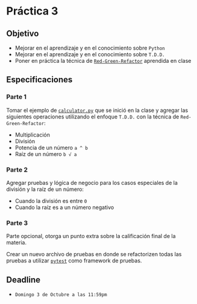 # Práctica 3

## Objetivo

* Mejorar en el aprendizaje y en el conocimiento sobre `Python`
* Mejorar en el aprendizaje y en el conocimiento sobre `T.D.D.`
* Poner en práctica la técnica de [`Red-Green-Refactor`](https://www.codecademy.com/articles/tdd-red-green-refactor) aprendida en clase

## Especificaciones

### Parte 1

Tomar el ejemplo de [`calculator.py`](../../Ejemplos/TDD/calculator.py) que se inició en la clase y agregar las siguientes operaciones utilizando el enfoque `T.D.D.` con la técnica de `Red-Green-Refactor`:

* Multiplicación
* División
* Potencia de un número `a ^ b`
* Raíz de un número `b √ a`

### Parte 2

Agregar pruebas y lógica de negocio para los casos especiales de la división y la raíz de un número:

* Cuando la división es entre `0`
* Cuando la raíz es a un número negativo

### Parte 3

Parte opcional, otorga un punto extra sobre la calificación final de la materia.

Crear un nuevo archivo de pruebas en donde se refactorizen todas las pruebas a utilizar [`pytest`](https://docs.pytest.org/en/6.2.x/) como framework de pruebas.

## Deadline

* `Domingo 3 de Octubre a las 11:59pm`
